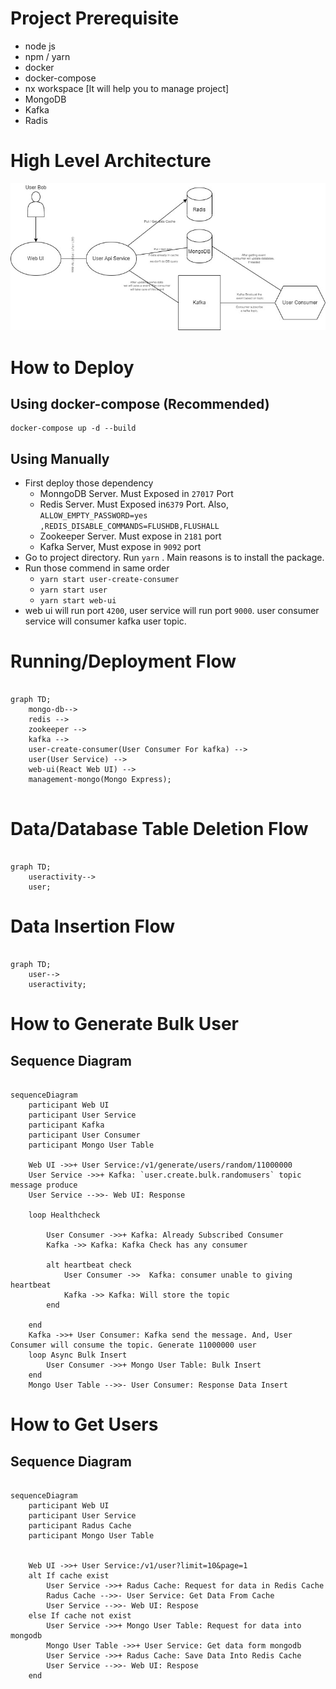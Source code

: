 
# Project Prerequisite 

* node js
* npm / yarn 
* docker
* docker-compose 
* nx workspace [It will help you to manage project]
* MongoDB
* Kafka
* Radis


# High Level Architecture 

![High level Architected](./img-docs/high-level-architecture.jpg)


# How to Deploy

## Using docker-compose (Recommended)
```
docker-compose up -d --build
```

## Using Manually 

* First deploy those dependency
  * MonngoDB Server. Must Exposed in `27017` Port
  * Redis Server. Must Exposed in`6379` Port. Also, `ALLOW_EMPTY_PASSWORD=yes ,REDIS_DISABLE_COMMANDS=FLUSHDB,FLUSHALL`
  * Zookeeper Server. Must expose in `2181` port
  * Kafka Server, Must expose in `9092` port
* Go to project directory. Run `yarn` . Main reasons is to install the package.
* Run those commend in same order
  * `yarn start user-create-consumer`  
  * `yarn start user` 
  * `yarn start web-ui` 
* web ui will run port `4200`, user service will run port `9000`. user consumer service will consumer kafka user topic.  



# Running/Deployment Flow

```mermaid

graph TD;
    mongo-db--> 
    redis --> 
    zookeeper --> 
    kafka -->
    user-create-consumer(User Consumer For kafka) --> 
    user(User Service) -->
    web-ui(React Web UI) -->
    management-mongo(Mongo Express);
    
```

# Data/Database Table Deletion Flow

```mermaid

graph TD;
    useractivity--> 
    user;
```

# Data Insertion Flow

```mermaid

graph TD;
    user--> 
    useractivity;
```

# How to Generate Bulk User

## Sequence Diagram

```mermaid

sequenceDiagram
    participant Web UI
    participant User Service
    participant Kafka 
    participant User Consumer 
    participant Mongo User Table

    Web UI ->>+ User Service:/v1/generate/users/random/11000000
    User Service ->>+ Kafka: `user.create.bulk.randomusers` topic message produce
    User Service -->>- Web UI: Response
    
    loop Healthcheck

        User Consumer ->>+ Kafka: Already Subscribed Consumer 
        Kafka ->> Kafka: Kafka Check has any consumer

        alt heartbeat check
            User Consumer ->>  Kafka: consumer unable to giving heartbeat 
            Kafka ->> Kafka: Will store the topic 
        end

    end
    Kafka ->>+ User Consumer: Kafka send the message. And, User Consumer will consume the topic. Generate 11000000 user
    loop Async Bulk Insert
        User Consumer ->>+ Mongo User Table: Bulk Insert
    end
    Mongo User Table -->>- User Consumer: Response Data Insert 

```

# How to Get Users
## Sequence Diagram

```mermaid

sequenceDiagram
    participant Web UI
    participant User Service
    participant Radus Cache
    participant Mongo User Table

  
    Web UI ->>+ User Service:/v1/user?limit=10&page=1
    alt If cache exist
        User Service ->>+ Radus Cache: Request for data in Redis Cache
        Radus Cache -->>- User Service: Get Data From Cache
        User Service -->>- Web UI: Respose 
    else If cache not exist
        User Service ->>+ Mongo User Table: Request for data into mongodb
        Mongo User Table ->>+ User Service: Get data form mongodb
        User Service ->>+ Radus Cache: Save Data Into Redis Cache 
        User Service -->>- Web UI: Respose 
    end

```
